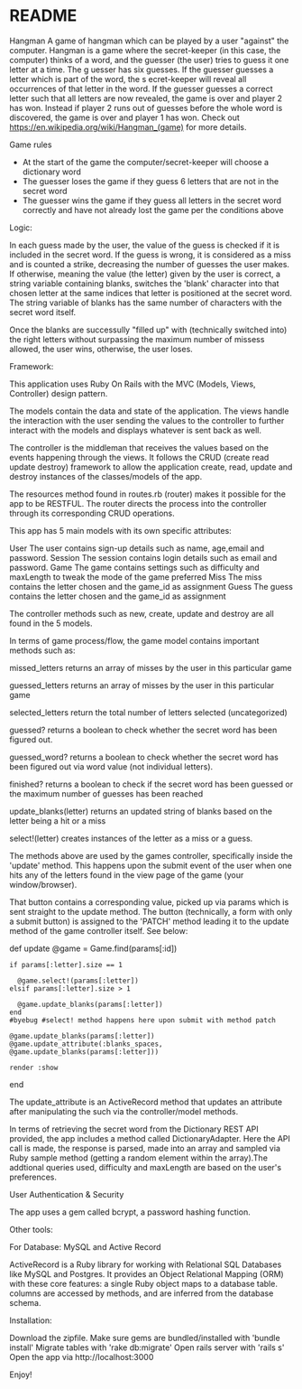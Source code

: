 # README

Hangman
A game of hangman which can be played by a user "against" the computer. Hangman is a game where the  secret-keeper  (in this case, the computer) thinks of a word, and the  guesser  (the user) tries to guess it one letter at a time. The g  uesser  has six guesses. If the guesser  guesses a letter which is part of the word, the s  ecret-keeper  will reveal all occurrences of that letter in the word. If the  guesser  guesses a correct letter such that all letters are now revealed, the game is over and player 2 has won. Instead if player 2 runs out of guesses before the whole word is discovered, the game is over and player 1 has won. Check out  https://en.wikipedia.org/wiki/Hangman_(game)  for more details.


Game rules
- At the start of the game the computer/secret-keeper will choose a dictionary word
- The guesser loses the game if they guess 6 letters that are not in the secret word
- The guesser wins the game if they guess all letters in the secret word correctly and have
not already lost the game per the conditions above


Logic:

In each guess made by the user, the value of the guess is checked if it is included in the secret word.
If the guess is wrong, it is considered as a miss and is counted a strike, decreasing the number of guesses the user makes.
If otherwise, meaning the value (the letter) given by the user is correct,  a string variable containing blanks, switches the 'blank' character into that chosen letter at the same indices that letter is positioned at the secret word. The string variable of blanks has the same number of characters with the secret word itself.

Once the blanks are successully "filled up" with (technically switched into) the right letters without surpassing the maximum number of missess allowed, the user wins, otherwise, the user loses.



Framework:

This application uses Ruby On Rails with the MVC (Models, Views, Controller) design pattern.

The models contain the data and state of the application. 
The views handle the interaction with the user sending the values to the controller to further interact with the models and displays whatever is sent back as well.

The controller is the middleman that receives the values based on the events happening through the views. It follows the CRUD (create read update destroy)  framework to allow the application create, read, update and destroy instances of the classes/models of the app.

The resources method found in routes.rb (router) makes it possible for the app to be RESTFUL. The router directs the process into the controller through its corresponding CRUD operations.


This app has 5 main models with its own specific attributes:

User
  The user contains sign-up details such as name, age,email and password.
Session
  The session contains login details such as email and password.
Game 
  The game contains settings such as difficulty and maxLength to tweak the mode of the game preferred
Miss
  The miss contains the letter chosen and the game_id as assignment
Guess
  The guess contains the letter chosen and the game_id as assignment


The controller methods such as new, create, update and destroy are all found in the 5 models.

In terms of game process/flow, the game model contains important methods such as:

missed_letters
  returns an array of misses by the user in this particular game

guessed_letters
  returns an array of misses by the user in this particular game

selected_letters
  return the total number of letters selected (uncategorized)

guessed?
  returns a boolean to check whether the secret word has been figured out.

guessed_word?
  returns a boolean to check whether the secret word has been figured out via word value (not individual letters).

finished?
  returns a boolean to check if the secret word has been guessed or the maximum number of guesses has been reached
  
update_blanks(letter)
  returns an updated string of blanks based on the letter being a hit or a miss
 
  
select!(letter)
  creates instances of the letter as a miss or a guess.
    

The methods above are used by the games controller, specifically inside the 'update' method. This happens upon the submit event of the user when one hits any of the letters found in the view page of the game (your window/browser). 

That button contains a corresponding value, picked up via params which is sent straight to the update method. The button (technically, a form with only a submit button) is assigned to the 'PATCH' method leading it to the update method of the game controller itself. See below:


def update
    @game = Game.find(params[:id])

    if params[:letter].size == 1

      @game.select!(params[:letter]) 
    elsif params[:letter].size > 1
      
      @game.update_blanks(params[:letter])
    end      
    #byebug #select! method happens here upon submit with method patch

    @game.update_blanks(params[:letter])
    @game.update_attribute(:blanks_spaces, @game.update_blanks(params[:letter]))
   
    render :show
end 
  

The update_attribute is an ActiveRecord method that updates an attribute after manipulating the such via the controller/model methods.

In terms of retrieving the secret word from the Dictionary REST API provided, the app includes a method called DictionaryAdapter. Here the API call is made, the response is parsed, made into an array and sampled via Ruby sample method (getting a random element within the array).The addtional queries used, difficulty and maxLength are based on the user's preferences. 

User Authentication & Security

The app uses a gem called bcrypt, a password hashing function. 

Other tools:


For Database: MySQL and Active Record

ActiveRecord is a Ruby library for working with Relational SQL Databases like MySQL and Postgres. It provides an Object Relational Mapping (ORM) with these core features: a single Ruby object maps to a database table. columns are accessed by methods, and are inferred from the database schema.


Installation:

Download the zipfile.
Make sure gems are bundled/installed with 'bundle install'
Migrate tables with 'rake db:migrate'
Open rails server with 'rails s'
Open the app via http://localhost:3000

Enjoy!









